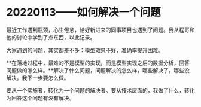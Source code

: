 # 20220113——如何解决一个问题

最近工作遇到瓶颈，心生倦怠，恰好新进来的同事项目也遇到了问题。我从程哥和他的讨论中学到了点东西，以此记录。

大家遇到的问题，其实都差不多：模型效果不好，准确率提升困难。



**在落地过程中，最难的不是模型的实现，而是模型实现之后的数据分析，回答问题做的怎么样。**解决了什么问题，问题解决的怎么样，哪些解决了，哪些没解决。我下一步要怎么做。

要从一个实施者，转化为一个问题的解决者。要从技术层面的，我做了什么，转化为回答这个问题有没有解决。
